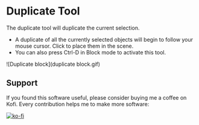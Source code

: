 # Duplicate Tool

The duplicate tool will duplicate the current selection.

* A duplicate of all the currently selected objects will begin to follow your mouse cursor.  Click to place them in the scene.
* You can also press Ctrl-D in Block mode to activate this tool.

![Duplicate block](duplicate block.gif)

## Support

If you found this software useful, please consider buying me a coffee on Kofi.  Every contribution helps me to make more software:

[![ko-fi](https://ko-fi.com/img/githubbutton_sm.svg)](https://ko-fi.com/Y8Y43J6OB)
